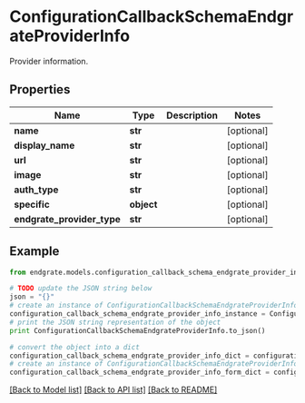 # ConfigurationCallbackSchemaEndgrateProviderInfo

Provider information.

## Properties

Name | Type | Description | Notes
------------ | ------------- | ------------- | -------------
**name** | **str** |  | [optional] 
**display_name** | **str** |  | [optional] 
**url** | **str** |  | [optional] 
**image** | **str** |  | [optional] 
**auth_type** | **str** |  | [optional] 
**specific** | **object** |  | [optional] 
**endgrate_provider_type** | **str** |  | [optional] 

## Example

```python
from endgrate.models.configuration_callback_schema_endgrate_provider_info import ConfigurationCallbackSchemaEndgrateProviderInfo

# TODO update the JSON string below
json = "{}"
# create an instance of ConfigurationCallbackSchemaEndgrateProviderInfo from a JSON string
configuration_callback_schema_endgrate_provider_info_instance = ConfigurationCallbackSchemaEndgrateProviderInfo.from_json(json)
# print the JSON string representation of the object
print ConfigurationCallbackSchemaEndgrateProviderInfo.to_json()

# convert the object into a dict
configuration_callback_schema_endgrate_provider_info_dict = configuration_callback_schema_endgrate_provider_info_instance.to_dict()
# create an instance of ConfigurationCallbackSchemaEndgrateProviderInfo from a dict
configuration_callback_schema_endgrate_provider_info_form_dict = configuration_callback_schema_endgrate_provider_info.from_dict(configuration_callback_schema_endgrate_provider_info_dict)
```
[[Back to Model list]](../README.md#documentation-for-models) [[Back to API list]](../README.md#documentation-for-api-endpoints) [[Back to README]](../README.md)


